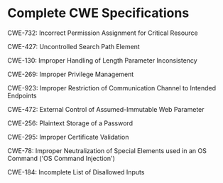 

# Complete CWE Specifications

CWE-732: Incorrect Permission Assignment for Critical Resource

CWE-427: Uncontrolled Search Path Element

CWE-130: Improper Handling of Length Parameter Inconsistency

CWE-269: Improper Privilege Management

CWE-923: Improper Restriction of Communication Channel to Intended Endpoints

CWE-472: External Control of Assumed-Immutable Web Parameter

CWE-256: Plaintext Storage of a Password

CWE-295: Improper Certificate Validation

CWE-78: Improper Neutralization of Special Elements used in an OS Command ('OS Command Injection')

CWE-184: Incomplete List of Disallowed Inputs